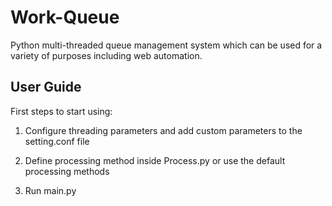 # Work-Queue
Python multi-threaded queue management system which can be used for a variety of purposes including web automation.

User Guide
-----------

First steps to start using:

1. Configure threading parameters and add custom parameters to the setting.conf file

2. Define processing method inside Process.py or use the default processing methods

3. Run main.py